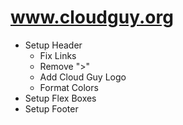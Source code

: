 # www.cloudguy.org

- Setup Header
    - Fix Links
    - Remove ">"
    - Add Cloud Guy Logo
    - Format Colors
- Setup Flex Boxes
- Setup Footer
